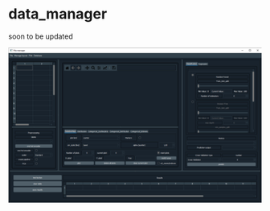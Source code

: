 # data_manager
soon to be updated



![alt text](https://github.com/MichalMotak/data_manager/blob/master/Readme_images/screen1.png?raw=true)
